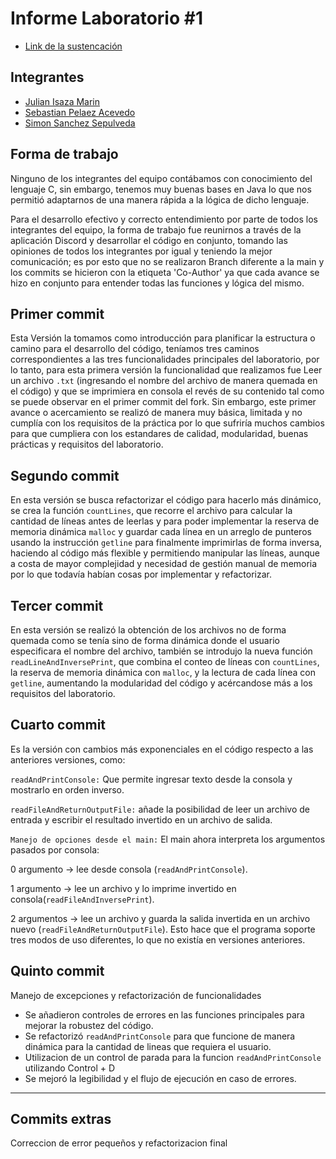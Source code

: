 
# Informe Laboratorio #1


* [Link de la sustencación](https://youtu.be/uF3XIhZgMqU)

##                  Integrantes

- [Julian Isaza Marin](https://github.com/julianisazam)
- [Sebastian Pelaez Acevedo](https://github.com/SPelaez122)
- [Simon Sanchez Sepulveda](https://github.com/Simonsanchezs)


## Forma de trabajo
Ninguno de los integrantes del equipo contábamos con conocimiento del lenguaje C, sin embargo, tenemos muy buenas bases en Java lo que nos permitió adaptarnos de una manera rápida a la lógica de dicho lenguaje. 
 
 Para el desarrollo efectivo y correcto entendimiento por parte de todos los integrantes del equipo, la forma de trabajo fue reunirnos a través de la aplicación Discord y desarrollar el código en conjunto, tomando las opiniones de todos los integrantes por igual y teniendo la mejor comunicación; es por esto que no se realizaron Branch diferente a la main y los commits se hicieron con la etiqueta 'Co-Author' ya que cada avance se hizo en conjunto para entender todas las funciones y lógica del mismo.

 ## Primer commit
 Esta Versión la tomamos como introducción para planificar la estructura o camino para el desarrollo del código, teníamos tres caminos correspondientes a las tres funcionalidades principales del laboratorio, por lo tanto, para esta primera versión la funcionalidad que realizamos fue Leer un archivo `.txt` (ingresando el nombre del archivo de manera quemada en el código) y que se imprimiera en consola el revés de su contenido tal como se puede observar en el primer commit del fork. Sin embargo, este primer avance o acercamiento se realizó de manera muy básica, limitada y no cumplía con los requisitos de la práctica por lo que sufriría muchos cambios para que cumpliera con los estandares de calidad, modularidad, buenas prácticas y requisitos del laboratorio.

 ## Segundo commit
En esta versión se busca refactorizar el código para hacerlo más dinámico, se crea la función `countLines`, que recorre el archivo para calcular la cantidad de líneas antes de leerlas y para poder implementar la reserva de memoria dinámica `malloc` y guardar cada línea en un arreglo de punteros usando la instrucción `getline` para finalmente imprimirlas de forma inversa, haciendo  al código más flexible y permitiendo manipular las líneas, aunque a costa de mayor complejidad y necesidad de gestión manual de memoria por lo que todavía habían cosas por implementar y refactorizar.

## Tercer commit
En esta versión se realizó la obtención de los archivos no de forma quemada como se tenía sino de forma dinámica donde el usuario especificara el nombre del archivo, también se introdujo la nueva función `readLineAndInversePrint`, que combina el conteo de líneas con `countLines`, la reserva de memoria dinámica con `malloc`, y la lectura de cada línea con `getline`, aumentando la modularidad del código y acércandose más a los requisitos del laboratorio.

## Cuarto commit
Es la versión con cambios más exponenciales en el código respecto a las anteriores versiones, como:

`readAndPrintConsole:` Que permite ingresar texto desde la consola y mostrarlo en orden inverso.

`readFileAndReturnOutputFile:` añade la posibilidad de leer un archivo de entrada y escribir el resultado invertido en un archivo de salida.

`Manejo de opciones desde el main:`
El main ahora interpreta los argumentos pasados por consola:

0 argumento → lee desde consola (`readAndPrintConsole`).

1 argumento → lee un archivo y lo imprime invertido en consola(`readFileAndInversePrint`).

2 argumentos → lee un archivo y guarda la salida invertida en un archivo nuevo (`readFileAndReturnOutputFile`).
Esto hace que el programa soporte tres modos de uso diferentes, lo que no existía en versiones anteriores.

## Quinto commit
Manejo de excepciones y refactorización de funcionalidades  
- Se añadieron controles de errores en las funciones principales para mejorar la robustez del código.  
- Se refactorizó `readAndPrintConsole` para que funcione de manera dinámica para la cantidad de lineas que requiera el usuario.  
- Utilizacion de un control de parada para la funcion `readAndPrintConsole` utilizando Control + D
- Se mejoró la legibilidad y el flujo de ejecución en caso de errores.  

---

## Commits extras
Correccion de error pequeños y refactorizacion final
